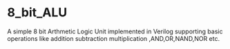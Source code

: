 # 8_bit_ALU
A simple 8 bit Arthmetic Logic Unit implemented in Verilog supporting basic operations like addition subtraction multiplication ,AND,OR,NAND,NOR etc.

